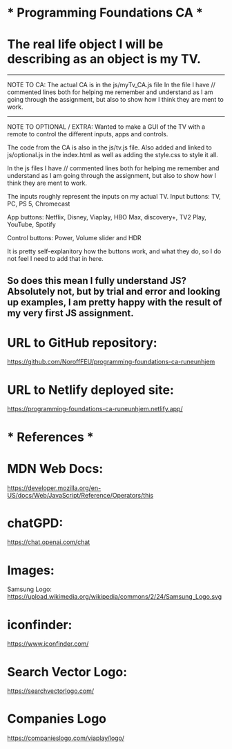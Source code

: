# ****\***** Programming Foundations CA ****\*****

# The real life object I will be describing as an object is my TV.

---

NOTE TO CA:
The actual CA is in the js/myTv_CA.js file
In the file I have // commented lines both for helping me
remember and understand as I am going through the assignment,
but also to show how I think they are ment to work.

---

NOTE TO OPTIONAL / EXTRA:
Wanted to make a GUI of the TV with a remote to control
the different inputs, apps and controls.

The code from the CA is also in the js/tv.js file.
Also added and linked to js/optional.js in the index.html
as well as adding the style.css to style it all.

In the js files I have // commented lines both for helping me
remember and understand as I am going through the assignment,
but also to show how I think they are ment to work.

The inputs roughly represent the inputs on my actual TV.
Input buttons:
TV, PC, PS 5, Chromecast

App buttons:
Netflix, Disney, Viaplay, HBO Max, discovery+, TV2 Play, YouTube, Spotify

Control buttons:
Power, Volume slider and HDR

It is pretty self-explanitory how the buttons work, and what they do,
so I do not feel I need to add that in here.

So does this mean I fully understand JS?
Absolutely not, but by trial and error and looking up examples,
I am pretty happy with the result of my very first JS assignment.
---

# URL to GitHub repository:

https://github.com/NoroffFEU/programming-foundations-ca-runeunhjem

# URL to Netlify deployed site:

https://programming-foundations-ca-runeunhjem.netlify.app/

# ****\***** References ****\*****

# MDN Web Docs:

https://developer.mozilla.org/en-US/docs/Web/JavaScript/Reference/Operators/this

# chatGPD:

https://chat.openai.com/chat

# Images:

Samsung Logo:
https://upload.wikimedia.org/wikipedia/commons/2/24/Samsung_Logo.svg

# iconfinder:
https://www.iconfinder.com/

# Search Vector Logo:
https://searchvectorlogo.com/

# Companies Logo
https://companieslogo.com/viaplay/logo/

